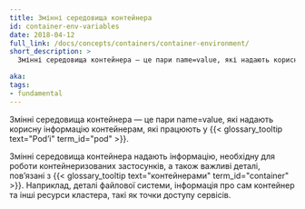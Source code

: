 ```yaml
---
title: Змінні середовища контейнера
id: container-env-variables
date: 2018-04-12
full_link: /docs/concepts/containers/container-environment/
short_description: >
  Змінні середовища контейнера — це пари name=value, які надають корисну інформацію контейнерам, які працюють у Podʼі.

aka:
tags:
- fundamental
---
```


Змінні середовища контейнера — це пари name=value, які надають корисну інформацію контейнерам, які працюють у {{< glossary_tooltip text="Podʼі" term_id="pod" >}}.

<!--more-->

Змінні середовища контейнера надають інформацію, необхідну для роботи контейнеризованих застосунків, а також важливі деталі, повʼязані з {{< glossary_tooltip text="контейнерами" term_id="container" >}}. Наприклад, деталі файлової системи, інформація про сам контейнер та інші ресурси кластера, такі як точки доступу сервісів.
